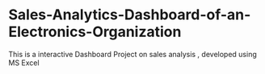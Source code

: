 # Sales-Analytics-Dashboard-of-an-Electronics-Organization
This is a interactive Dashboard Project on sales analysis , developed  using  MS Excel
